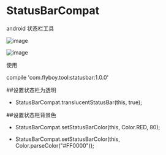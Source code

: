 # StatusBarCompat 
android 状态栏工具

![image](https://github.com/yx544806988/StatusBarCompat/blob/master/pic01.png)

![image](https://github.com/yx544806988/StatusBarCompat/blob/master/pic02.png)


使用

compile 'com.flyboy.tool:statusbar:1.0.0'

##设置状态栏为透明
- StatusBarCompat.translucentStatusBar(this, true);

##设置状态栏背景色
- StatusBarCompat.setStatusBarColor(this, Color.RED, 80);

- StatusBarCompat.setStatusBarColor(this, Color.parseColor("#FF0000"));
  
